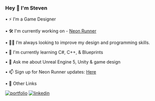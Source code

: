 ### Hey 👋 I'm Steven


•	⚡️ I’m a Game Designer

•	🛠 I'm currently working on - [Neon Runner](https://store.steampowered.com/app/2471910/Neon_Runner/)

•	👩‍💻 I’m always looking to improve my design and programming skills.

•	🧠 I'm currently learning C#, C++, & Blueprints

•	💬 Ask me about Unreal Engine 5, Unity & game design

• 📫 Sign up for Neon Runner updates: [Here](https://www.irlgames.net/)

• 🔗 Other Links

[![portfolio](https://img.shields.io/badge/my_portfolio-000?style=for-the-badge&logo=ko-fi&logoColor=white)](https://irlgames.itch.io/)
[![linkedin](https://img.shields.io/badge/linkedin-0A66C2?style=for-the-badge&logo=linkedin&logoColor=white)](https://linkedin.com/in/stephen-duggan)




